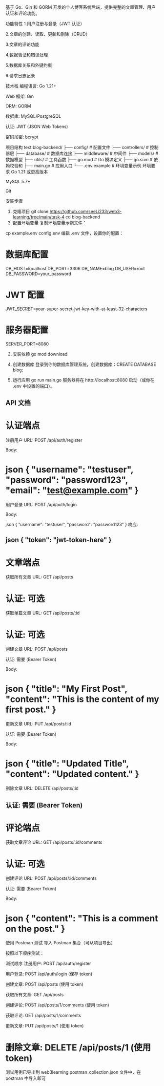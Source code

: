 基于 Go、Gin 和 GORM 开发的个人博客系统后端，提供完整的文章管理、用户认证和评论功能。

功能特性
1.用户注册与登录（JWT 认证）

2.文章的创建、读取、更新和删除（CRUD）

3.文章的评论功能

4.数据验证和错误处理

5.数据库关系和外键约束

6.请求日志记录

技术栈
编程语言: Go 1.21+

Web 框架: Gin

ORM: GORM

数据库: MySQL/PostgreSQL

认证: JWT (JSON Web Tokens)

密码加密: bcrypt

项目结构
text
blog-backend/
├── config/           # 配置文件
├── controllers/      # 控制器层
├── database/         # 数据库连接
├── middleware/       # 中间件
├── models/           # 数据模型
├── utils/            # 工具函数
├── go.mod           # Go 模块定义
├── go.sum           # 依赖校验和
├── main.go          # 应用入口
└── .env.example     # 环境变量示例
环境要求
Go 1.21 或更高版本

MySQL 5.7+

Git

安装步骤
1. 克隆项目
git clone https://github.com/seeLi233/web3-learning/tree/main/task-4
cd blog-backend
2. 配置环境变量
复制环境变量示例文件：

cp example.env config.env
编辑 .env 文件，设置你的配置：
# 数据库配置
DB_HOST=localhost
DB_PORT=3306
DB_NAME=blog
DB_USER=root
DB_PASSWORD=your_password

# JWT 配置
JWT_SECRET=your-super-secret-jwt-key-with-at-least-32-characters

# 服务器配置
SERVER_PORT=8080

3. 安装依赖
go mod download

4. 创建数据库
登录到你的数据库管理系统，创建数据库：CREATE DATABASE blog;

5. 运行应用
go run main.go
服务器将在 http://localhost:8080 启动（或你在 .env 中设置的端口）。

API 文档
---------------------------------------------------------------------------
认证端点
===========================================================================
注册用户
URL: POST /api/auth/register

Body:

json
{
  "username": "testuser",
  "password": "password123",
  "email": "test@example.com"
}
===========================================================================
用户登录
URL: POST /api/auth/login

Body:

json
{
  "username": "testuser",
  "password": "password123"
}
响应:

json
{
  "token": "jwt-token-here"
}
---------------------------------------------------------------------------
文章端点
===========================================================================
获取所有文章
URL: GET /api/posts

认证: 可选
===========================================================================
获取单篇文章
URL: GET /api/posts/:id

认证: 可选
===========================================================================
创建文章
URL: POST /api/posts

认证: 需要 (Bearer Token)

Body:

json
{
  "title": "My First Post",
  "content": "This is the content of my first post."
}
===========================================================================
更新文章
URL: PUT /api/posts/:id

认证: 需要 (Bearer Token)

Body:

json
{
  "title": "Updated Title",
  "content": "Updated content."
}
===========================================================================
删除文章
URL: DELETE /api/posts/:id

认证: 需要 (Bearer Token)
---------------------------------------------------------------------------
评论端点
===========================================================================
获取文章评论
URL: GET /api/posts/:id/comments

认证: 可选
===========================================================================
创建评论
URL: POST /api/posts/:id/comments

认证: 需要 (Bearer Token)

Body:

json
{
  "content": "This is a comment on the post."
}
===========================================================================
使用 Postman 测试
导入 Postman 集合（可从项目导出）

按照以下顺序测试：

测试顺序
注册用户: POST /api/auth/register

用户登录: POST /api/auth/login (保存 token)

创建文章: POST /api/posts (使用 token)

获取所有文章: GET /api/posts

创建评论: POST /api/posts/1/comments (使用 token)

获取评论: GET /api/posts/1/comments

更新文章: PUT /api/posts/1 (使用 token)

删除文章: DELETE /api/posts/1 (使用 token)
===========================================================================

测试用例已导出到 web3learning.postman_collection.json 文件中，在 postman 中导入即可
